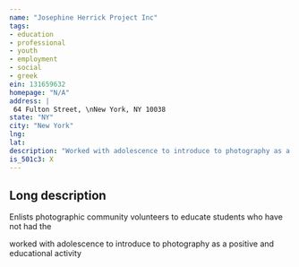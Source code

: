 ```yaml
---
name: "Josephine Herrick Project Inc"
tags:
- education
- professional
- youth
- employment
- social
- greek
ein: 131659632
homepage: "N/A"
address: |
 64 Fulton Street, \nNew York, NY 10038
state: "NY"
city: "New York"
lng: 
lat: 
description: "Worked with adolescence to introduce to photography as a positive and educational activity"
is_501c3: X
---
```


## Long description

Enlists photographic community volunteers to educate students who have not had the
  
  worked with adolescence to introduce to photography as a positive and educational activity
